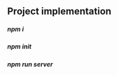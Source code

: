 Project implementation 
--------------------------------------------------------------------
<h5>npm i </h5>
<h5>npm init</h5>
<h5>npm run server</h5>
